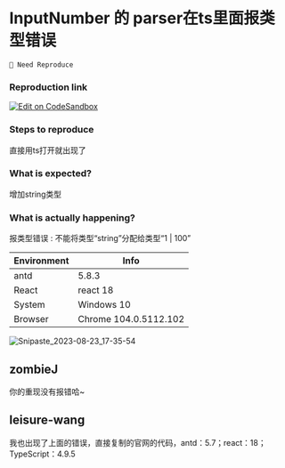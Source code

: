 # InputNumber 的 parser在ts里面报类型错误

`🤔 Need Reproduce`

### Reproduction link

[![Edit on CodeSandbox](https://codesandbox.io/static/img/play-codesandbox.svg)](https://codesandbox.io/s/35rq6g)

### Steps to reproduce

直接用ts打开就出现了

### What is expected?

增加string类型

### What is actually happening?

报类型错误 : 不能将类型“string”分配给类型“1 | 100”

| Environment | Info                  |
| ----------- | --------------------- |
| antd        | 5.8.3                 |
| React       | react 18              |
| System      | Windows 10            |
| Browser     | Chrome 104.0.5112.102 |

![Snipaste_2023-08-23_17-35-54](https://github.com/ant-design/ant-design/assets/17424034/0a5f271a-a245-4ad0-8509-9890844fba1c)

## zombieJ

你的重现没有报错哈~

## leisure-wang

我也出现了上面的错误，直接复制的官网的代码，antd：5.7；react：18；TypeScript：4.9.5
